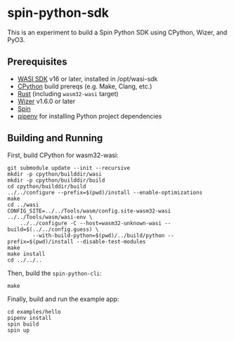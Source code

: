 # spin-python-sdk

This is an experiment to build a Spin Python SDK using CPython, Wizer, and PyO3.

## Prerequisites

- [WASI SDK](https://github.com/WebAssembly/wasi-sdk) v16 or later, installed in /opt/wasi-sdk
- [CPython](https://github.com/python/cpython) build prereqs (e.g. Make, Clang, etc.)
- [Rust](https://rustup.rs/) (including `wasm32-wasi` target)
- [Wizer](https://github.com/bytecodealliance/wizer) v1.6.0 or later
- [Spin](https://github.com/fermyon/spin)
- [pipenv](https://pypi.org/project/pipenv/) for installing Python project dependencies

## Building and Running

First, build CPython for wasm32-wasi:

```
git submodule update --init --recursive
mkdir -p cpython/builddir/wasi
mkdir -p cpython/builddir/build
cd cpython/builddir/build
../../configure --prefix=$(pwd)/install --enable-optimizations
make
cd ../wasi
CONFIG_SITE=../../Tools/wasm/config.site-wasm32-wasi ../../Tools/wasm/wasi-env \
    ../../configure -C --host=wasm32-unknown-wasi --build=$(../../config.guess) \
        --with-build-python=$(pwd)/../build/python --prefix=$(pwd)/install --disable-test-modules
make
make install
cd ../../..
```

Then, build the `spin-python-cli`:

```
make
```

Finally, build and run the example app:

```
cd examples/hello
pipenv install
spin build
spin up
```
